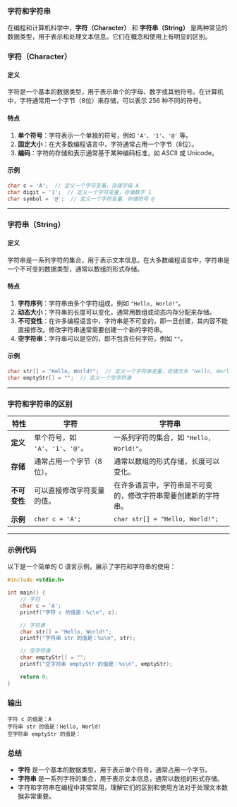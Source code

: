 ### 字符和字符串

在编程和计算机科学中，**字符（Character）** 和 **字符串（String）** 是两种常见的数据类型，用于表示和处理文本信息。它们在概念和使用上有明显的区别。

### **字符（Character）**

#### **定义**
字符是一个基本的数据类型，用于表示单个的字母、数字或其他符号。在计算机中，字符通常用一个字节（8位）来存储，可以表示 256 种不同的符号。

#### **特点**
1. **单个符号**：字符表示一个单独的符号，例如 `'A'`、`'1'`、`'@'` 等。
2. **固定大小**：在大多数编程语言中，字符通常占用一个字节（8位）。
3. **编码**：字符的存储和表示通常基于某种编码标准，如 ASCII 或 Unicode。

#### **示例**
```c
char c = 'A';  // 定义一个字符变量，存储字母 A
char digit = '1';  // 定义一个字符变量，存储数字 1
char symbol = '@';  // 定义一个字符变量，存储符号 @
```

---

### **字符串（String）**

#### **定义**
字符串是一系列字符的集合，用于表示文本信息。在大多数编程语言中，字符串是一个不可变的数据类型，通常以数组的形式存储。

#### **特点**
1. **字符序列**：字符串由多个字符组成，例如 `"Hello, World!"`。
2. **动态大小**：字符串的长度可以变化，通常用数组或动态内存分配来存储。
3. **不可变性**：在许多编程语言中，字符串是不可变的，即一旦创建，其内容不能直接修改。修改字符串通常需要创建一个新的字符串。
4. **空字符串**：字符串可以是空的，即不包含任何字符，例如 `""`。

#### **示例**
```c
char str[] = "Hello, World!";  // 定义一个字符串变量，存储文本 "Hello, World!"
char emptyStr[] = "";  // 定义一个空字符串
```

---

### **字符和字符串的区别**

| **特性**       | **字符**                                                                 | **字符串**                                                                 |
|----------------|--------------------------------------------------------------------------|--------------------------------------------------------------------------|
| **定义**       | 单个符号，如 `'A'`、`'1'`、`'@'`。                                       | 一系列字符的集合，如 `"Hello, World!"`。                                 |
| **存储**       | 通常占用一个字节（8位）。                                               | 通常以数组的形式存储，长度可以变化。                                     |
| **不可变性**   | 可以直接修改字符变量的值。                                               | 在许多语言中，字符串是不可变的，修改字符串需要创建新的字符串。           |
| **示例**       | `char c = 'A';`                                                         | `char str[] = "Hello, World!";`                                         |

---

### **示例代码**
以下是一个简单的 C 语言示例，展示了字符和字符串的使用：

```c
#include <stdio.h>

int main() {
    // 字符
    char c = 'A';
    printf("字符 c 的值是：%c\n", c);

    // 字符串
    char str[] = "Hello, World!";
    printf("字符串 str 的值是：%s\n", str);

    // 空字符串
    char emptyStr[] = "";
    printf("空字符串 emptyStr 的值是：%s\n", emptyStr);

    return 0;
}
```

### **输出**
```
字符 c 的值是：A
字符串 str 的值是：Hello, World!
空字符串 emptyStr 的值是：
```

### **总结**
- **字符** 是一个基本的数据类型，用于表示单个符号，通常占用一个字节。
- **字符串** 是一系列字符的集合，用于表示文本信息，通常以数组的形式存储。
- 字符和字符串在编程中非常常用，理解它们的区别和使用方法对于处理文本数据非常重要。
